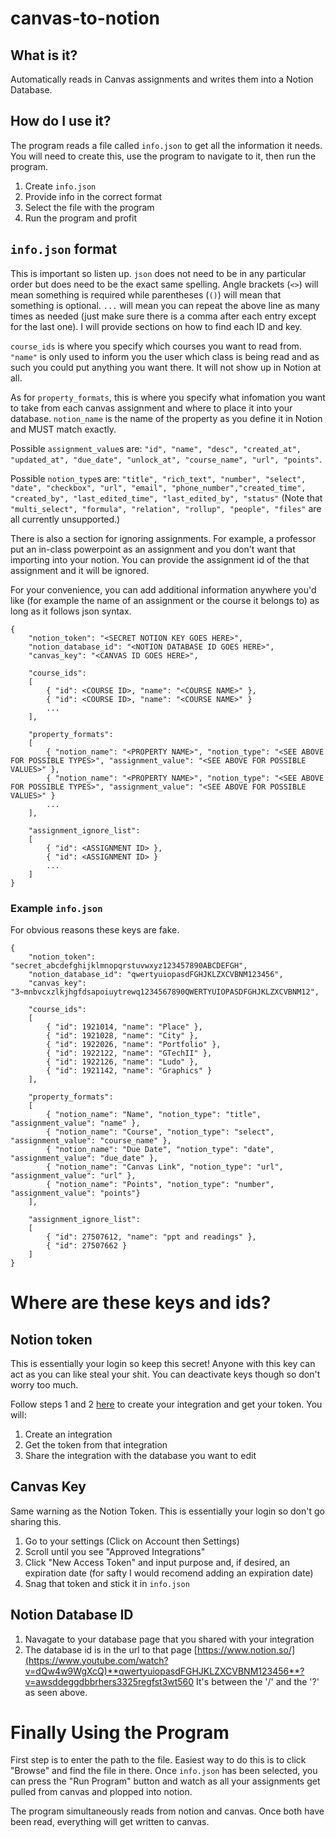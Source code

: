 # canvas-to-notion

## What is it? 

Automatically reads in Canvas assignments and writes them into a Notion Database. 


## How do I use it? 

The program reads a file called `info.json` to get all the information it needs. You will need to create this, use the program to navigate to it, then run the program. 

1. Create `info.json` 
2. Provide info in the correct format 
3. Select the file with the program 
4. Run the program and profit 

## `info.json` format 

This is important so listen up. `json` does not need to be in any particular order but does need to be the exact same spelling. Angle brackets (`<>`) will mean something is required while parentheses (`()`) will mean that something is optional. `...` will mean you can repeat the above line as many times as needed (just make sure there is a comma after each entry except for the last one). I will provide sections on how to find each ID and key. 

`course_ids` is where you specify which courses you want to read from. `"name"` is only used to inform you the user which class is being read and as such you could put anything you want there. It will not show up in Notion at all. 

As for `property_formats`, this is where you specify what infomation you want to take from each canvas assignment and where to place it into your database. `notion_name` is the name of the property as you define it in Notion and MUST match exactly. 

Possible `assignment_value`s are: `"id", "name", "desc", "created_at", "updated_at", "due_date", "unlock_at", "course_name", "url", "points"`. 

Possible `notion_type`s are: `"title", "rich_text", "number", "select", "date", "checkbox", "url", "email", "phone_number","created_time", "created_by", "last_edited_time", "last_edited_by", "status"` (Note that `"multi_select", "formula", "relation", "rollup", "people", "files"` are all currently unsupported.)

There is also a section for ignoring assignments. For example, a professor put an in-class powerpoint as an assignment and you don't want that importing into your notion. You can provide the assignment id of the that assignment and it will be ignored. 

For your convenience, you can add additional information anywhere you'd like (for example the name of an assignment or the course it belongs to) as long as it follows json syntax. 

```
{
    "notion_token": "<SECRET NOTION KEY GOES HERE>",
    "notion_database_id": "<NOTION DATABASE ID GOES HERE>",
    "canvas_key": "<CANVAS ID GOES HERE>",

    "course_ids":
    [
        { "id": <COURSE ID>, "name": "<COURSE NAME>" },
        { "id": <COURSE ID>, "name": "<COURSE NAME>" }
        ...
    ],

    "property_formats":
    [
        { "notion_name": "<PROPERTY NAME>", "notion_type": "<SEE ABOVE FOR POSSIBLE TYPES>", "assignment_value": "<SEE ABOVE FOR POSSIBLE VALUES>" },
        { "notion_name": "<PROPERTY NAME>", "notion_type": "<SEE ABOVE FOR POSSIBLE TYPES>", "assignment_value": "<SEE ABOVE FOR POSSIBLE VALUES>" }
        ...
    ],

    "assignment_ignore_list":
    [
        { "id": <ASSIGNMENT ID> },
        { "id": <ASSIGNMENT ID> }
        ...
    ]
}
```

### Example `info.json`
For obvious reasons these keys are fake. 
```
{
    "notion_token": "secret_abcdefghijklmnopqrstuvwxyz123457890ABCDEFGH",
    "notion_database_id": "qwertyuiopasdFGHJKLZXCVBNM123456",
    "canvas_key": "3~mnbvcxzlkjhgfdsapoiuytrewq1234567890QWERTYUIOPASDFGHJKLZXCVBNM12",

    "course_ids":
    [
        { "id": 1921014, "name": "Place" },
        { "id": 1921028, "name": "City" },
        { "id": 1922026, "name": "Portfolio" },
        { "id": 1922122, "name": "GTechII" },
        { "id": 1922126, "name": "Ludo" },
        { "id": 1921142, "name": "Graphics" }
    ],

    "property_formats":
    [
        { "notion_name": "Name", "notion_type": "title", "assignment_value": "name" },
        { "notion_name": "Course", "notion_type": "select", "assignment_value": "course_name" },
        { "notion_name": "Due Date", "notion_type": "date", "assignment_value": "due_date" },
        { "notion_name": "Canvas Link", "notion_type": "url", "assignment_value": "url" },
        { "notion_name": "Points", "notion_type": "number", "assignment_value": "points"}
    ],

    "assignment_ignore_list":
    [
        { "id": 27507612, "name": "ppt and readings" },
        { "id": 27507662 }
    ]
}
```

# Where are these keys and ids? 

## Notion token 
This is essentially your login so keep this secret! Anyone with this key can act as you can like steal your shit. You can deactivate keys though so don't worry too much. 

Follow steps 1 and 2 [here](https://developers.notion.com/docs/getting-started#step-1-create-an-integration) to create your integration and get your token. You will:
1. Create an integration 
2. Get the token from that integration 
3. Share the integration with the database you want to edit 

## Canvas Key 
Same warning as the Notion Token. This is essentially your login so don't go sharing this. 
1. Go to your settings (Click on Account then Settings) 
2. Scroll until you see "Approved Integrations" 
3. Click "New Access Token" and input purpose and, if desired, an expiration date (for safty I would recomend adding an expiration date) 
4. Snag that token and stick it in `info.json` 

## Notion Database ID 
1. Navagate to your database page that you shared with your integration 
2. The database id is in the url to that page 
[https://www.notion.so/](https://www.youtube.com/watch?v=dQw4w9WgXcQ)**qwertyuiopasdFGHJKLZXCVBNM123456**?v=awsddeggdbbrhers3325regfst3wt560
It's between the '/' and the '?' as seen above. 

# Finally Using the Program 

First step is to enter the path to the file. Easiest way to do this is to click "Browse" and find the file in there. Once `info.json` has been selected, you can press the "Run Program" button and watch as all your assignments get pulled from canvas and plopped into notion. 

The program simultaneously reads from notion and canvas. Once both have been read, everything will get written to canvas. 